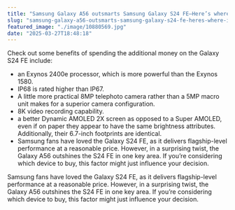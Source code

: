 ```yaml
---
title: "Samsung Galaxy A56 outsmarts Samsung Galaxy S24 FE—Here’s where it wins"
slug: "samsung-galaxy-a56-outsmarts-samsung-galaxy-s24-fe-heres-where-it-wins"
featured_image: "./image/10880569.jpg"
date: "2025-03-27T18:48:18"
---
```

Check out some benefits of spending the additional money on the Galaxy S24 FE
include:

 * an Exynos 2400e processor, which is more powerful than the Exynos 1580.
 * IP68 is rated higher than IP67.
 * A little more practical 8MP telephoto camera rather than a 5MP macro unit
   makes for a superior camera configuration.
 * 8K video recording capability.
 * a better Dynamic AMOLED 2X screen as opposed to a Super AMOLED, even if on
   paper they appear to have the same brightness attributes. Additionally, their
   6.7-inch footprints are identical.
 * Samsung fans have loved the Galaxy S24 FE, as it delivers flagship-level
   performance at a reasonable price. However, in a surprising twist, the Galaxy
   A56 outshines the S24 FE in one key area. If you’re considering which device
   to buy, this factor might just influence your decision.

Samsung fans have loved the Galaxy S24 FE, as it delivers flagship-level
performance at a reasonable price. However, in a surprising twist, the Galaxy
A56 outshines the S24 FE in one key area. If you’re considering which device to
buy, this factor might just influence your decision.